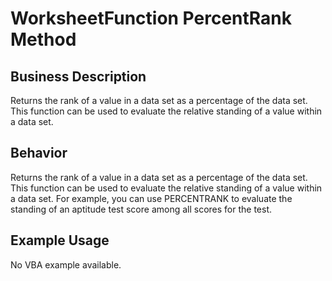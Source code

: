 # WorksheetFunction PercentRank Method

## Business Description
Returns the rank of a value in a data set as a percentage of the data set. This function can be used to evaluate the relative standing of a value within a data set.

## Behavior
Returns the rank of a value in a data set as a percentage of the data set. This function can be used to evaluate the relative standing of a value within a data set. For example, you can use PERCENTRANK to evaluate the standing of an aptitude test score among all scores for the test.

## Example Usage
No VBA example available.